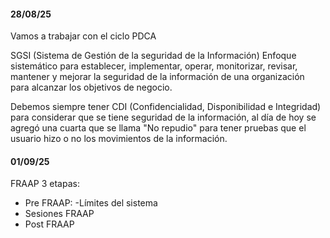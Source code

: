 #### 28/08/25
Vamos a trabajar con el ciclo PDCA

SGSI (Sistema de Gestión de la seguridad de la Información)
Enfoque sistemático para establecer, implementar, operar, monitorizar, revisar, mantener y mejorar la seguridad de la información de una organización para alcanzar los objetivos de negocio.

Debemos siempre tener CDI (Confidencialidad, Disponibilidad e Integridad) para considerar que se tiene seguridad de la información, al día de hoy se agregó una cuarta que se llama "No repudio" para tener pruebas que el usuario hizo o no los movimientos de la información.

#### 01/09/25
FRAAP
3 etapas:
- Pre FRAAP:
	-Límites del sistema
- Sesiones FRAAP
- Post FRAAP
